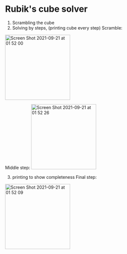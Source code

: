 # Rubik's cube solver


1. Scrambling the cube
2. Solving by steps, (printing cube every step)
Scramble:
<img width="212" alt="Screen Shot 2021-09-21 at 01 52 00" src="https://user-images.githubusercontent.com/43208668/134086883-5068a382-7010-4550-83e8-840e5a20d173.png">

Middle step:
<img width="212" alt="Screen Shot 2021-09-21 at 01 52 26" src="https://user-images.githubusercontent.com/43208668/134086914-154c4cb5-c65f-4fff-b01d-a8a8ac366a39.png">

3. printing to show completeness
Final step:
<img width="212" alt="Screen Shot 2021-09-21 at 01 52 09" src="https://user-images.githubusercontent.com/43208668/134086926-979f3bd3-55d6-4f2d-b949-1c5c6012a94f.png">

